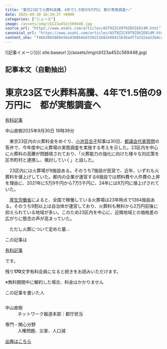 ```yaml
---
title: "東京23区で火葬料高騰、4年で1.5倍の9万円に 都が実態調査へ"
date: 2025-09-30 16:39:27 +0900
categories: ["ニュース"]
image: /assets/img/cb123a452c569448.jpg
source_url: "https://www.asahi.com/articles/AST9Z2CX9T9ZOXIE014M.html"
canonical_url: "https://www.asahi.com/articles/AST9Z2CX9T9ZOXIE014M.html"
content_sha: "f46620b5880e58a43b864e8330221b82e86421636adf7a332aa22b4ca94245ab"
---
```


![記事イメージ]({{ site.baseurl }}/assets/img/cb123a452c569448.jpg)

## 記事本文（自動抽出）
<div><main role="main" id="main"><p></p><div class="y_Qv3"><h1>東京23区で火葬料高騰、4年で1.5倍の9万円に　都が実態調査へ</h1><div class="mhPng"><p><span class="fNPYU Q_Shz"><a href="//www.asahi.com/news/gold.html?iref=com_gold">有料記事</a></span></p><span class="H8KYB">中山直樹</span><span class="UDj4P"><time datetime="2025-09-30T07:39:27.000Z">2025年9月30日 16時39分</time></span></div></div><p id="gsm_above_SnsUtilityArea"></p><p x-component-name="CommentHeadline" x-component-data='{"commentCount":0,"commentators":[],"mode":"pc"}'></p><div class="nfyQp"><p>　東京23区内の火葬料金をめぐり、<a href="//www.asahi.com/topics/word/%E5%B0%8F%E6%B1%A0%E7%99%BE%E5%90%88%E5%AD%90.html" title="小池百合子 のトピックスを開く" class="eWgMZ">小池百合子</a>知事は30日、<a href="//www.asahi.com/topics/word/%E9%83%BD%E8%AD%B0%E4%BC%9A.html" title="都議会 のトピックスを開く" class="eWgMZ">都議会</a><a href="//www.asahi.com/topics/word/%E4%BB%A3%E8%A1%A8%E8%B3%AA%E5%95%8F.html" title="代表質問 のトピックスを開く" class="eWgMZ">代表質問</a>の答弁で、今年度中に火葬場の実態調査を実施する考えを示した。23区内を中心に火葬料の高騰が問題視されており、「火葬能力の強化に向けた様々な対応策を区市町村と連携し、検討していく」と話した。</p><p>　23区内には火葬場が9施設ある。そのうち7施設が民営で、近年、いずれも火葬料を値上げしていた。都内の企業が運営する6施設では燃料費や人件費の上昇を理由に、2021年に5万9千円から7万5千円に、24年には9万円に値上げされていた。</p><p>　<a href="//www.asahi.com/topics/word/%E5%8E%9A%E7%94%9F%E5%8A%B4%E5%83%8D%E7%9C%81.html" title="厚生労働省 のトピックスを開く" class="eWgMZ">厚生労働省</a>によると、全国で稼働している火葬場は23年時点で1364施設ある。そのうち9割以上は自治体が運営しており、火葬料も無料から2万円前後に抑えられている地域が多い。このため23区内を中心に、近隣地域との価格差の広がりに懸念の声が高まっていた。</p><p class="Lujdo">　ただし火葬について定めた墓…</p></div><p></p><div class="NbZMW"><div class="PxAm1"><p>この記事は</p><img src="//www.asahicom.jp/images/icon_key_gold.png" alt><a href="//www.asahi.com/news/gold.html?iref=com_1kiji_g_0">有料記事</a><p>です。</p><span class="Zgt88">残り<b>170</b>文字</span><span class="hideFromApp">有料会員になると続きをお読みいただけます。</span></div><p class="eQShK">※無料期間中に解約した場合、料金はかかりません</p></div><div x-component-name="WriterProfile" x-component-data='{"writerProfile":{"writerProfileList":[{"name":"中山直樹","code":"88d47fc8f29cd811c26571996f202b5c003b0b3d9e4e5967e0d7c7faf56b5c16","department":"ネットワーク報道本部","role":"都庁担当","specialtyAndInterest":"人権問題、災害、人口減","isFollowed":false,"introduction":"1994年生まれ。2018年に入社し京都、岩手、福岡での勤務を経て24年から都庁担当。趣味は国内外のサッカー観戦。","iconImageUrl":"https://profile-image.kraken.asahi.com/88d47fc8f29cd811c26571996f202b5c003b0b3d9e4e5967e0d7c7faf56b5c16","canSendFanLetter":false}],"isWriterFollowAvailableMember":false},"isFreeArea":true}'><div id="writerProfile" class="yT62y"><p class="FPrYd">この記事を書いた人</p><div class="jdPPS"><div class="zRkIz"><a href="/reporter-bio/88d47fc8f29cd811c26571996f202b5c003b0b3d9e4e5967e0d7c7faf56b5c16?iref=article_reporter_profile" class="CES5K"></a><div class="iKuvI"><figure class="BKNFc"><img src="https://profile-image.kraken.asahi.com/88d47fc8f29cd811c26571996f202b5c003b0b3d9e4e5967e0d7c7faf56b5c16" alt></figure><dl class="WptL0"><dt>中山直樹</dt><dd>ネットワーク報道本部｜都庁担当</dd></dl></div><dl class="PXedm"><dt>専門・関心分野</dt><dd>人権問題、災害、人口減</dd></dl></div></div></div></div><p x-component-name="ArticleCommentList" x-component-data='{"commentCount":0,"commentList":[],"shareUrlBase":"https://www.asahi.com/articles/AST9Z2CX9T9ZOXIE014M.html","articleId":"AST9Z2CX9T9ZOXIE014M","commentIdParam":"","equalCommentIdIndex":-1,"isAuthorized":false,"isFreePlan":false,"isPaidMember":false,"isPresent":false,"isHazard":false,"freeUrlBase":"//www.asahi.com","digitalUrlBase":"//digital.asahi.com"}'></p></main></div>

[出典はこちら](https://www.asahi.com/articles/AST9Z2CX9T9ZOXIE014M.html)
